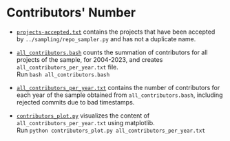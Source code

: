 # Contributors' Number

* [`projects-accepted.txt`](projects-accepted.txt) contains the projects that have been accepted by `../sampling/repo_sampler.py` and has not a duplicate name.

* [`all_contributors.bash`](all_contributors.bash) counts the summation of contributors for all projects of the sample, for 2004-2023, and creates `all_contributors_per_year.txt` file.   
  Run `bash all_contributors.bash`

* [`all_contributors_per_year.txt`](all_contributors_per_year.txt) contains the number of contributors for each year of the sample obtained from `all_contributors.bash`, including rejected commits due to bad timestamps.

* [`contributors_plot.py`](contributors_plot.py) visualizes the content of `all_contributors_per_year.txt` using matplotlib.   
  Run `python contributors_plot.py all_contributors_per_year.txt`
